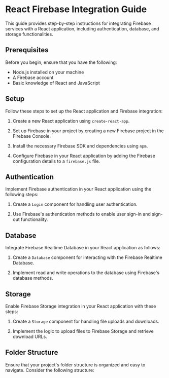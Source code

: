 # React Firebase Integration Guide

This guide provides step-by-step instructions for integrating Firebase services with a React application, including authentication, database, and storage functionalities.

## Prerequisites

Before you begin, ensure that you have the following:

- Node.js installed on your machine
- A Firebase account
- Basic knowledge of React and JavaScript

## Setup

Follow these steps to set up the React application and Firebase integration:

1. Create a new React application using `create-react-app`.

2. Set up Firebase in your project by creating a new Firebase project in the Firebase Console.

3. Install the necessary Firebase SDK and dependencies using `npm`.

4. Configure Firebase in your React application by adding the Firebase configuration details to a `firebase.js` file.

## Authentication

Implement Firebase authentication in your React application using the following steps:

1. Create a `Login` component for handling user authentication.

2. Use Firebase's authentication methods to enable user sign-in and sign-out functionality.

## Database

Integrate Firebase Realtime Database in your React application as follows:

1. Create a `Database` component for interacting with the Firebase Realtime Database.

2. Implement read and write operations to the database using Firebase's database methods.

## Storage

Enable Firebase Storage integration in your React application with these steps:

1. Create a `Storage` component for handling file uploads and downloads.

2. Implement the logic to upload files to Firebase Storage and retrieve download URLs.

## Folder Structure

Ensure that your project's folder structure is organized and easy to navigate. Consider the following structure:

